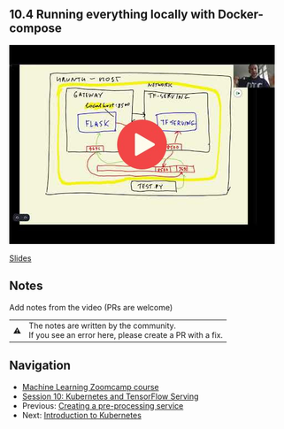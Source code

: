 
## 10.4 Running everything locally with Docker-compose

<a href="https://www.youtube.com/watch?v=ZhQQfpWfkKY&list=PL3MmuxUbc_hIhxl5Ji8t4O6lPAOpHaCLR"><img src="images/thumbnail-10-04.jpg"></a>
 

[Slides](https://www.slideshare.net/AlexeyGrigorev/ml-zoomcamp-10-kubernetes)


## Notes

Add notes from the video (PRs are welcome)


<table>
   <tr>
      <td>⚠️</td>
      <td>
         The notes are written by the community. <br>
         If you see an error here, please create a PR with a fix.
      </td>
   </tr>
</table>


## Navigation

* [Machine Learning Zoomcamp course](../)
* [Session 10: Kubernetes and TensorFlow Serving](./)
* Previous: [Creating a pre-processing service](03-preprocessing.md)
* Next: [Introduction to Kubernetes](05-kubernetes-intro.md)